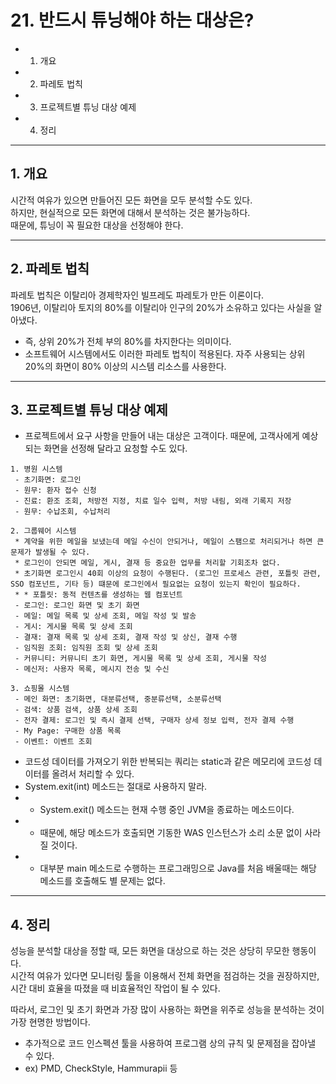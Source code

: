 # 21. 반드시 튜닝해야 하는 대상은?

* 1. 개요
* 2. 파레토 법칙
* 3. 프로젝트별 튜닝 대상 예제
* 4. 정리

---
## 1. 개요

시간적 여유가 있으면 만들어진 모든 화면을 모두 분석할 수도 있다.  
하지만, 현실적으로 모든 화면에 대해서 분석하는 것은 불가능하다.  
때문에, 튜닝이 꼭 필요한 대상을 선정해야 한다.

---
## 2. 파레토 법칙

파레토 법칙은 이탈리아 경제학자인 빌프레도 파레토가 만든 이론이다.  
1906년, 이탈리아 토지의 80%를 이탈리아 인구의 20%가 소유하고 있다는 사실을 알아냈다.
 * 즉, 상위 20%가 전체 부의 80%를 차지한다는 의미이다.
 * 소프트웨어 시스템에서도 이러한 파레토 법칙이 적용된다. 자주 사용되는 상위 20%의 화면이 80% 이상의 시스템 리소스를 사용한다.

---
## 3. 프로젝트별 튜닝 대상 예제

 * 프로젝트에서 요구 사항을 만들어 내는 대상은 고객이다. 때문에, 고객사에게 예상되는 화면을 선정해 달라고 요청할 수도 있다.

```
1. 병원 시스템
 - 초기화면: 로그인
 - 원무: 환자 접수 신청
 - 진료: 환조 조회, 처방전 지정, 치료 일수 입력, 처방 내림, 외래 기록지 저장
 - 원무: 수납조회, 수납처리

2. 그룹웨어 시스템
 * 계약을 위한 메일을 보냈는데 메일 수신이 안되거나, 메일이 스팸으로 처리되거나 하면 큰 문제가 발생될 수 있다.
 * 로그인이 안되면 메일, 게시, 결재 등 중요한 업무를 처리할 기회조차 없다.
 * 초기화면 로그인시 40회 이상의 요청이 수행된다. (로그인 프로세스 관련, 포틀릿 관련, SSO 컴포넌트, 기타 등) 떄문에 로그인에서 필요없는 요청이 있는지 확인이 필요하다.
 * * 포틀릿: 동적 컨텐츠를 생성하는 웹 컴포넌트
 - 로그인: 로그인 화면 및 초기 화면
 - 메일: 메일 목록 및 상세 조회, 메일 작성 및 발송
 - 게시: 게시물 목록 및 상세 조회
 - 결재: 결재 목록 및 상세 조회, 결재 작성 및 상신, 결재 수행
 - 임직원 조회: 임직원 조회 및 상세 조회
 - 커뮤니티: 커뮤니티 초기 화면, 게시물 목록 및 상세 조회, 게시물 작성
 - 메신저: 사용자 목록, 메시지 전송 및 수신

3. 쇼핑몰 시스템
 - 메인 화면: 초기화면, 대분류선택, 중분류선택, 소분류선택
 - 검색: 상품 검색, 상품 상세 조회
 - 전자 결제: 로그인 및 즉시 결제 선택, 구매자 상세 정보 입력, 전자 결제 수행
 - My Page: 구매한 상품 목록
 - 이벤트: 이벤트 조회
```

* 코드성 데이터를 가져오기 위한 반복되는 쿼리는 static과 같은 메모리에 코드성 데이터를 올려서 처리할 수 있다.
* System.exit(int) 메소드는 절대로 사용하지 말라. 
* * System.exit() 메소드는 현재 수행 중인 JVM을 종료하는 메소드이다.
* * 때문에, 해당 메소드가 호출되면 기동한 WAS 인스턴스가 소리 소문 없이 사라질 것이다.
* * 대부분 main 메소드로 수행하는 프로그래밍으로 Java를 처음 배울때는 해당 메소드를 호출해도 별 문제는 없다.

---
## 4. 정리

성능을 분석할 대상을 정할 때, 모든 화면을 대상으로 하는 것은 상당히 무모한 행동이다.  
시간적 여유가 있다면 모니터링 툴을 이용해서 전체 화면을 점검하는 것을 권장하지만, 시간 대비 효율을 따졌을 때 비효율적인 작업이 될 수 있다.  

따라서, 로그인 및 초기 화면과 가장 많이 사용하는 화면을 위주로 성능을 분석하는 것이 가장 현명한 방법이다.  

 * 추가적으로 코드 인스펙션 툴을 사용하여 프로그램 상의 규칙 및 문제점을 잡아낼 수 있다.
 * ex) PMD, CheckStyle, Hammurapii 등

